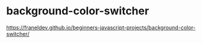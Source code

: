 # background-color-switcher

https://franeldev.github.io/beginners-javascript-projects/background-color-switcher/